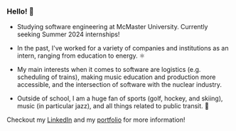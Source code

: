 ### Hello! 👋

- Studying software engineering at McMaster University. Currently seeking Summer 2024 internships!

- In the past, I've worked for a variety of companies and institutions as an intern, ranging from education to energy. ⚛️

- My main interests when it comes to software are logistics (e.g. scheduling of trains), making music education and production more accessible,
and the intersection of software with the nuclear industry.

- Outside of school, I am a huge fan of sports (golf, hockey, and skiing), music (in particular jazz), and all things related to public transit. 🚆

Checkout my [LinkedIn](https://www.linkedin.com/in/ethanwalsh03/) and my [portfolio](https://ethanwalsh16.github.io/portfolio/) for more information!
